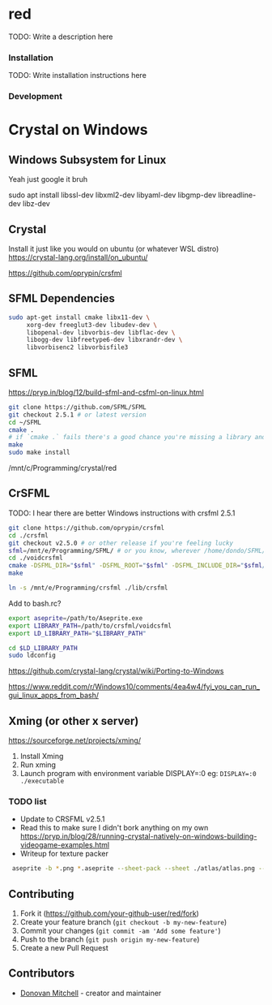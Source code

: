 # red

TODO: Write a description here

### Installation

TODO: Write installation instructions here

### Development
# Crystal on Windows

## Windows Subsystem for Linux
Yeah just google it bruh

sudo apt install libssl-dev libxml2-dev libyaml-dev libgmp-dev libreadline-dev libz-dev


## Crystal
Install it just like you would on ubuntu (or whatever WSL distro)
https://crystal-lang.org/install/on_ubuntu/

https://github.com/oprypin/crsfml

## SFML Dependencies
```bash
sudo apt-get install cmake libx11-dev \
     xorg-dev freeglut3-dev libudev-dev \
     libopenal-dev libvorbis-dev libflac-dev \
     libogg-dev libfreetype6-dev libxrandr-dev \
     libvorbisenc2 libvorbisfile3
```
## SFML
https://pryp.in/blog/12/build-sfml-and-csfml-on-linux.html
```bash
git clone https://github.com/SFML/SFML
git checkout 2.5.1 # or latest version
cd ~/SFML
cmake .
# if `cmake .` fails there's a good chance you're missing a library and it tells you that.
make
sudo make install
```

/mnt/c/Programming/crystal/red

## CrSFML

TODO: I hear there are better Windows instructions with crsfml 2.5.1

```bash
git clone https://github.com/oprypin/crsfml
cd ./crsfml
git checkout v2.5.0 # or other release if you're feeling lucky
sfml=/mnt/e/Programming/SFML/ # or you know, wherever /home/dondo/SFML/
cd ./voidcrsfml
cmake -DSFML_DIR="$sfml" -DSFML_ROOT="$sfml" -DSFML_INCLUDE_DIR="$sfml/include" -DCMAKE_MODULE_PATH="$sfml/cmake/Modules" .
make
```

```bash
ln -s /mnt/e/Programming/crsfml ./lib/crsfml
```

Add to bash.rc?
```bash
export aseprite=/path/to/Aseprite.exe
export LIBRARY_PATH=/path/to/crsfml/voidcsfml
export LD_LIBRARY_PATH="$LIBRARY_PATH"
```

``` bash
cd $LD_LIBRARY_PATH
sudo ldconfig
```

https://github.com/crystal-lang/crystal/wiki/Porting-to-Windows

https://www.reddit.com/r/Windows10/comments/4ea4w4/fyi_you_can_run_gui_linux_apps_from_bash/


## Xming (or other x server)
https://sourceforge.net/projects/xming/
1. Install Xming
2. Run xming
3. Launch program with environment variable DISPLAY=:0 eg: `DISPLAY=:0 ./executable`

### TODO list
- Update to CRSFML v2.5.1
- Read this to make sure I didn't bork anything on my own https://pryp.in/blog/28/running-crystal-natively-on-windows-building-videogame-examples.html
- Writeup for texture packer

```bash
 aseprite -b *.png *.aseprite --sheet-pack --sheet ./atlas/atlas.png --data ./atlas/atlas.json --format json-array --trim  --filename-format '{title}/{tag}/{frame}'
```

## Contributing

1. Fork it (<https://github.com/your-github-user/red/fork>)
2. Create your feature branch (`git checkout -b my-new-feature`)
3. Commit your changes (`git commit -am 'Add some feature'`)
4. Push to the branch (`git push origin my-new-feature`)
5. Create a new Pull Request

## Contributors

- [Donovan Mitchell](https://github.com/your-github-user) - creator and maintainer
